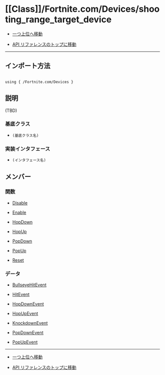 # [[Class]]/Fortnite.com/Devices/shooting_range_target_device

- [一つ上位へ移動](../main.md)

- [API リファレンスのトップに移動](/main.md)

---

## インポート方法

```verse

using { /Fortnite.com/Devices }

```

## 説明

(TBD)

### 基底クラス

- `(基底クラス名)`

### 実装インタフェース

- `(インタフェース名)`

## メンバー

### 関数

- [Disable](./F_Disable/main.md)

- [Enable](./F_Enable/main.md)

- [HopDown](./F_HopDown/main.md)

- [HopUp](./F_HopUp/main.md)

- [PopDown](./F_PopDown/main.md)

- [PopUp](./F_PopUp/main.md)

- [Reset](./F_Reset/main.md)

### データ

- [BullseyeHitEvent](./D_BullseyeHitEvent/main.md)

- [HitEvent](./D_HitEvent/main.md)

- [HopDownEvent](./D_HopDownEvent/main.md)

- [HopUpEvent](./D_HopUpEvent/main.md)

- [KnockdownEvent](./D_KnockdownEvent/main.md)

- [PopDownEvent](./D_PopDownEvent/main.md)

- [PopUpEvent](./D_PopUpEvent/main.md)

---

- [一つ上位へ移動](../main.md)

- [API リファレンスのトップに移動](/main.md)
